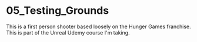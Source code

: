 # 05_Testing_Grounds
This is a first person shooter based loosely on the Hunger Games franchise. This is part of the Unreal Udemy course I'm taking.
